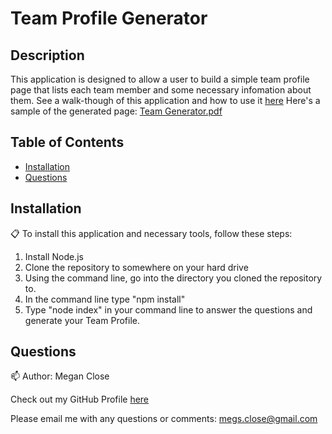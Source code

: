 # Team Profile Generator 

## Description
This application is designed to allow a user to build a simple team profile page that lists each team member and some necessary infomation about them. See a walk-though of this application and how to use it [here](https://drive.google.com/file/d/1w5uy1ak9Rda6Q6L-v73uut04zJ3ForNU/view?usp=sharing) 
Here's a sample of the generated page:
[Team Generator.pdf](https://github.com/MeganClo/Team-Profile-Generator/files/6274315/Team.Generator.pdf)

## Table of Contents
* [Installation](#Installation)
* [Questions](#Questions)

## Installation 
:clipboard: To install this application and necessary tools, follow these steps: 
1. Install Node.js 
2. Clone the repository to somewhere on your hard drive 
3. Using the command line, go into the directory you cloned the repository to. 
4. In the command line type "npm install" 
5. Type "node index" in your command line to answer the questions and generate your Team Profile. 

## Questions 
:mailbox:
Author: Megan Close

Check out my GitHub Profile [here](https://github.com/MeganClo)

Please email me with any questions or comments: <megs.close@gmail.com>
